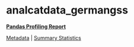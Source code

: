 # analcatdata_germangss

[**Pandas Profiling Report**](https://epistasislab.github.io/penn-ml-benchmarks/profile/analcatdata_germangss.html)

[Metadata](metadata.yaml) | [Summary Statistics](summary_stats.tsv)
